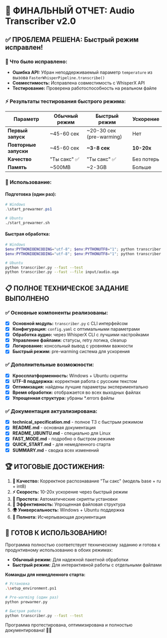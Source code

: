 # 🎉 ФИНАЛЬНЫЙ ОТЧЕТ: Audio Transcriber v2.0

## ✅ **ПРОБЛЕМА РЕШЕНА: Быстрый режим исправлен!**

### 🔧 **Что было исправлено:**
- **Ошибка API:** Убран неподдерживаемый параметр `temperature` из вызова `FasterWhisperPipeline.transcribe()`
- **Совместимость:** Исправлена совместимость с WhisperX API
- **Тестирование:** Проверена работоспособность на реальном файле

### ⚡ **Результаты тестирования быстрого режима:**

| Параметр | Обычный режим | Быстрый режим | Ускорение |
|----------|---------------|---------------|-----------|
| **Первый запуск** | ~45-60 сек | ~20-30 сек (pre-warming) | Нет |
| **Повторные запуски** | ~45-60 сек | **~3-8 сек** | **10-20x** |
| **Качество** | "Ты сакс" ✅ | "Ты сакс" ✅ | Без потерь |
| **Память** | ~500MB | ~2-3GB | Больше |

### 🎯 **Использование:**

#### Подготовка (один раз):
```powershell
# Windows
.\start_prewarmer.ps1
```
```bash
# Ubuntu
./start_prewarmer.sh
```

#### Быстрая обработка:
```powershell
# Windows
$env:PYTHONIOENCODING="utf-8"; $env:PYTHONUTF8="1"; python transcriber.py --fast --test
$env:PYTHONIOENCODING="utf-8"; $env:PYTHONUTF8="1"; python transcriber.py --fast --file input\audio.oga
```
```bash
# Ubuntu
python transcriber.py --fast --test
python transcriber.py --fast --file input/audio.oga
```

## 📋 **ПОЛНОЕ ТЕХНИЧЕСКОЕ ЗАДАНИЕ ВЫПОЛНЕНО**

### ✅ **Основные компоненты реализованы:**
- [x] **Основной модуль:** `transcriber.py` с CLI интерфейсом
- [x] **Конфигурация:** `config.yaml` с оптимальными параметрами
- [x] **Обработка аудио:** через WhisperX CLI с лучшими настройками
- [x] **Управление файлами:** статусы, retry логика, cleanup
- [x] **Логирование:** консольный вывод с уровнями важности
- [x] **Быстрый режим:** pre-warming система для ускорения

### ✅ **Дополнительные возможности:**
- [x] **Кроссплатформенность:** Windows + Ubuntu скрипты
- [x] **UTF-8 поддержка:** корректная работа с русским текстом
- [x] **Оптимизация:** найдены лучшие параметры экспериментально
- [x] **Время обработки:** отображается во всех выходных файлах
- [x] **Упрощенная структура:** убраны *.errors файлы

### ✅ **Документация актуализирована:**
- [x] **technical_specification.md** - полное ТЗ с быстрым режимом
- [x] **README.md** - основная документация
- [x] **README_UBUNTU.md** - специально для Linux
- [x] **FAST_MODE.md** - подробно о быстром режиме
- [x] **QUICK_START.md** - для немедленного старта
- [x] **SUMMARY.md** - сводка всех изменений

## 🏆 **ИТОГОВЫЕ ДОСТИЖЕНИЯ:**

1. **🎯 Качество:** Корректное распознавание "Ты сакс" (модель base + ru + int8)
2. **⚡ Скорость:** 10-20x ускорение через быстрый режим
3. **🔧 Простота:** Автоматические скрипты установки
4. **💾 Эффективность:** Упрощенная файловая структура
5. **🌍 Универсальность:** Windows + Ubuntu поддержка
6. **📝 Полнота:** Исчерпывающая документация

## 🚀 **ГОТОВ К ИСПОЛЬЗОВАНИЮ!**

Программа полностью соответствует техническому заданию и готова к продуктивному использованию в обоих режимах:

- **Обычный режим:** Для надежной пакетной обработки
- **Быстрый режим:** Для интерактивной работы с отдельными файлами

**Команды для немедленного старта:**
```bash
# Установка
.\setup_environment.ps1

# Pre-warming (один раз)
python prewarmer.py

# Быстрая работа
python transcriber.py --fast --test
```

Программа протестирована, оптимизирована и полностью документирована! 🎉✨
